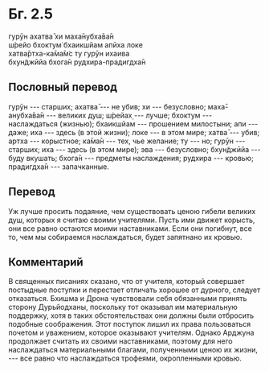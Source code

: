 # Бг. 2.5
гурӯн ахатва̄ хи маха̄нубха̄ва̄н<br/>
ш́рейо бхоктум̇ бхаикшйам апӣха локе<br/>
хатва̄ртха-ка̄ма̄м̇с ту гурӯн ихаива<br/>
бхун̃джӣйа бхога̄н рудхира-прадигдха̄н
## Пословный перевод

гурӯн --- старших; ахатва̄ --- не убив; хи --- безусловно; маха̄-анубха̄ва̄н
--- великих душ; ш́рейах̣ --- лучше; бхоктум --- наслаждаться (жизнью);
бхаикшйам --- прошением милостыни; апи --- даже; иха --- здесь (в этой
жизни); локе --- в этом мире; хатва̄ --- убив; артха --- корыстное; ка̄ма̄н
--- тех, чье желание; ту --- но; гурӯн --- старших; иха --- здесь (в
этом мире); эва --- безусловно; бхун̃джӣйа --- буду вкушать; бхога̄н ---
предметы наслаждения; рудхира --- кровью; прадигдха̄н --- запачканные.

## Перевод

Уж лучше просить подаяние, чем существовать ценою гибели великих душ,
которых я считаю своими учителями. Пусть ими движет корысть, они все
равно остаются моими наставниками. Если они погибнут, все то, чем мы
собираемся наслаждаться, будет запятнано их кровью.

## Комментарий

В священных писаниях сказано, что от учителя, который совершает
постыдные поступки и перестает отличать хорошее от дурного, следует
отказаться. Бхишма и Дрона чувствовали себя обязанными принять сторону
Дурьйодханы, поскольку тот оказывал им материальную поддержку, хотя в
таких обстоятельствах они должны были отбросить подобные соображения.
Этот поступок лишил их права пользоваться почетом и уважением, которое
оказывают учителям. Однако Арджуна продолжает считать их своими
наставниками, поэтому для него наслаждаться материальными благами,
полученными ценою их жизни, --- все равно что наслаждаться трофеями,
окропленными кровью.
